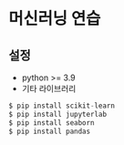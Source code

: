 # 머신러닝 연습

## 설정

- python >= 3.9
- 기타 라이브러리

```python
$ pip install scikit-learn
$ pip install jupyterlab
$ pip install seaborn
$ pip install pandas
```